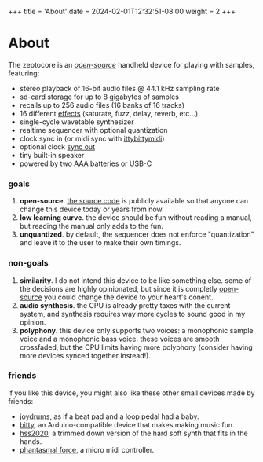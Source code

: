 +++
title = 'About'
date = 2024-02-01T12:32:51-08:00
weight = 2
+++

# About 

The zeptocore is an *[open-source](https://github.com/schollz/_core)* handheld device for playing with samples, featuring:

- stereo playback of 16-bit audio files @ 44.1 kHz sampling rate
- sd-card storage for up to 8 gigabytes of samples
- recalls up to 256 audio files (16 banks of 16 tracks)
- 16 different [effects](#effect-list) (saturate, fuzz, delay, reverb, etc...)
- single-cycle wavetable synthesizer
- realtime sequencer with optional quantization
- clock sync in (or midi sync with [ittybittymidi](https://ittybittymidi.com))
- optional clock [sync out](#sync-out)
- tiny built-in speaker
- powered by two AAA batteries or USB-C

### goals

1. **open-source**. [the source code](https://github.com/schollz_core) is publicly available so that anyone can change this device today or years from now.
2. **low learning curve**. the device should be fun without reading a manual, but reading the manual only adds to the fun.
3. **unquantized**. by default, the sequencer does not enforce "quantization" and leave it to the user to make their own timings.

### non-goals

1. **similarity**. I do not intend this device to be like something else. some of the decisions are highly opinionated, but since it is completly [open-source](https://github.com/schollz/_core) you could change the device to your heart's conent.
2. **audio synthesis**. the CPU is already pretty taxes with the current system, and synthesis requires way more cycles to sound good in my opinion.
3. **polyphony**. this device only supports two voices: a monophonic sample voice and a monophonic bass voice. these voices are smooth crossfaded, but the CPU limits having more polyphony (consider having more devices synced together instead!).

### friends

if you like this device, you might also like these other small devices made by friends:

- [joydrums](https://www.yzhkinstruments.com/download), as if a beat pad and a loop pedal had a baby.
- [bitty](https://www.curioussoundobjects.com/), an Arduino-compatible device that makes making music fun.
- [hss2020](http://gieskes.nl/instruments/?file=HSS2020), a trimmed down version of the hard soft synth that fits in the hands.
- [phantasmal force](https://www.tindie.com/products/distropolis/phantasmal-force-micro-midi-controller/), a micro midi controller.
